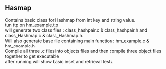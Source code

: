 ## Hasmap

Contains basic class for Hashmap from int key and string value.<br />
tun ttp on hm_example.ttp<br />
will generate two class files : class_hashpair.c & class_hashpair.h and class_Hashmap.c & class_Hashmap.h.<br />
Will also generate base file containing main function : hm_example.c & hm_example.h<br />
Compile all three .c files into objects files and then compile three object files together to get executable<br />
after running will show basic inset and retrieval tests.<br />
